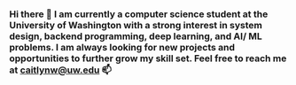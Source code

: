 ### Hi there 👋 I am currently a computer science student at the University of Washington with a strong interest in system design, backend programming, deep learning, and AI/ ML problems. I am always looking for new projects and opportunities to further grow my skill set. Feel free to reach me at caitlynw@uw.edu 📫

<!--
**caitlynw5/caitlynw5** is a ✨ _special_ ✨ repository because its `README.md` (this file) appears on your GitHub profile.

Here are some ideas to get you started:

- 🔭 I’m currently working on ...
- 🌱 I’m currently learning ...
- 👯 I’m looking to collaborate on ...
- 🤔 I’m looking for help with ...
- 💬 Ask me about ...
- 📫 How to reach me: ...
- 😄 Pronouns: ...
- ⚡ Fun fact: ...
-->

